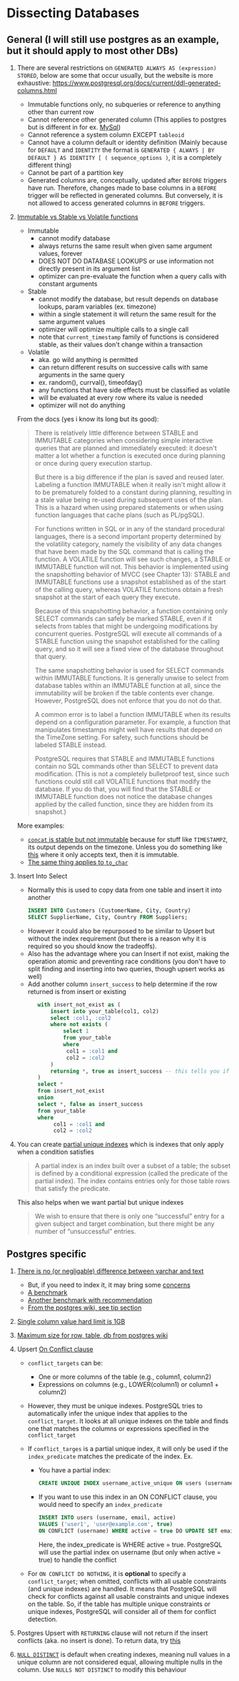 # Dissecting Databases

## General (I will still use postgres as an example, but it should apply to most other DBs)

1. There are several restrictions on `GENERATED ALWAYS AS (expression) STORED`, below are some that occur usually, but the website is more exhaustive: https://www.postgresql.org/docs/current/ddl-generated-columns.html
    - Immutable functions only, no subqueries or reference to anything other than current row
    - Cannot reference other generated column (This applies to postgres but is different in for ex. [MySql](https://dev.mysql.com/doc/refman/8.4/en/create-table-generated-columns.html))
    - Cannot reference a system column EXCEPT `tableoid`
    - Cannot have a column default or identity definition (Mainly because for `DEFAULT` and `IDENTITY` the format is `GENERATED { ALWAYS | BY DEFAULT } AS IDENTITY [ ( sequence_options )`, it is a completely different thing)
    - Cannot be part of a partition key
    - Generated columns are, conceptually, updated after `BEFORE` triggers have run. Therefore, changes made to base columns in a `BEFORE` trigger will be reflected in generated columns. But conversely, it is not allowed to access generated columns in `BEFORE` triggers.
  
1. [Immutable vs Stable vs Volatile functions](https://www.postgresql.org/docs/current/xfunc-volatility.html)
   - Immutable
       - cannot modify database
       - always returns the same result when given same argument values, forever
       - DOES NOT DO DATABASE LOOKUPS or use information not directly present in its argument list
       - optimizer can pre-evaluate the function when a query calls with constant arguments
   - Stable
       - cannot modify the database, but result depends on database lookups, param variables (ex. timezone)
       - within a single statement it will return the same result for the same argument values
       - optimizer will optimize multiple calls to a single call
       - note that `current_timestamp` family of functions is considered stable, as their values don't change within a transaction
   - Volatile
       - aka. go wild anything is permitted
       - can return different results on successive calls with same arguments in the same query
       - ex. random(), currval(), timeofday()
       - any functions that have side effects must be classified as volatile
       - will be evaluated at every row where its value is needed
       - optimizer will not do anything
    
    From the docs (yes i know its long but its good):
    
    > There is relatively little difference between STABLE and IMMUTABLE categories when considering simple interactive queries that are planned and
    > immediately executed: it doesn't matter a lot whether a function is executed once during planning or once during query execution startup.
    >
    > But there is a big difference if the plan is saved and reused later. Labeling a function IMMUTABLE when it really isn't might allow it to be
    > prematurely folded to a constant during planning, resulting in a stale value being re-used during subsequent uses of the plan. This is a hazard when
    > using prepared statements or when using function languages that cache plans (such as PL/pgSQL).
    >
    > For functions written in SQL or in any of the standard procedural languages, there is a second important property determined by the volatility
    > category, namely the visibility of any data changes that have been made by the SQL command that is calling the function. A VOLATILE function will see
    > such changes, a STABLE or IMMUTABLE function will not. This behavior is implemented using the snapshotting behavior of MVCC (see Chapter 13): STABLE
    > and IMMUTABLE functions use a snapshot established as of the start of the calling query, whereas VOLATILE functions obtain a fresh snapshot at the
    > start of each query they execute.
    >
    > Because of this snapshotting behavior, a function containing only SELECT commands can safely be marked STABLE, even if it selects from tables that
    > might be undergoing modifications by concurrent queries. PostgreSQL will execute all commands of a STABLE function using the snapshot established for
    > the calling query, and so it will see a fixed view of the database throughout that query.
    >
    > The same snapshotting behavior is used for SELECT commands within IMMUTABLE functions. It is generally unwise to select from database tables within an
    > IMMUTABLE function at all, since the immutability will be broken if the table contents ever change. However, PostgreSQL does not enforce that you do
    > not do that.
    >
    > A common error is to label a function IMMUTABLE when its results depend on a configuration parameter. For example, a function that manipulates
    > timestamps might well have results that depend on the TimeZone setting. For safety, such functions should be labeled STABLE instead.
    >
    > PostgreSQL requires that STABLE and IMMUTABLE functions contain no SQL commands other than SELECT to prevent data modification. (This is not a
    > completely bulletproof test, since such functions could still call VOLATILE functions that modify the database. If you do that, you will find that the
    > STABLE or IMMUTABLE function does not notice the database changes applied by the called function, since they are hidden from its snapshot.)

    More examples:
    - [`concat` is stable but not immutable](https://www.postgresql.org/message-id/3361.1410026366%40sss.pgh.pa.us)  because for stuff like `TIMESTAMPZ`, its output depends on the timezone. Unless you do something like [this](https://stackoverflow.com/questions/54372666/create-an-immutable-clone-of-concat-ws/54384767#54384767) where it only accepts text, then it is immutable.
    - [The same thing applies to `to_char`](https://dba.stackexchange.com/questions/77272/why-isnt-to-char-immutable-and-how-can-i-work-around-it)
  
1. Insert Into Select
   - Normally this is used to copy data from one table and insert it into another
     ```sql
     INSERT INTO Customers (CustomerName, City, Country)
     SELECT SupplierName, City, Country FROM Suppliers;
     ```
   - However it could also be repurposed to be similar to Upsert but without the index requirement (but there is a reason why it is required so you should know the tradeoffs).
   - Also has the advantage where you can Insert if not exist, making the operation atomic and preventing race conditions (you don't have to split finding and inserting into two queries, though upsert works as well)
   - Add another column `insert_success` to help determine if the row returned is from insert or existing
     ```sql 
		with insert_not_exist as (
			insert into your_table(col1, col2) 
			select :col1, :col2
			where not exists (
				select 1 
				from your_table 
				where
                 col1 = :col1 and
                 col2 = :col2
			)
			returning *, true as insert_success -- this tells you if the row returned is from insert or existing
		)
		select *
		from insert_not_exist
		union
		select *, false as insert_success
		from your_table
		where
             col1 = :col1 and
             col2 = :col2
     ```
1. You can create [partial unique indexes](https://www.postgresql.org/docs/current/indexes-partial.html) which is indexes that only apply when a condition satisfies

   > A partial index is an index built over a subset of a table; the subset is defined by a conditional expression (called the predicate of the partial index). The index contains entries only for those table rows that satisfy the predicate.

   This also helps when we want partial but unique indexes
   
   > We wish to ensure that there is only one “successful” entry for a given subject and target combination, but there might be any number of “unsuccessful” entries.

## Postgres specific

1. [There is no (or negligable) difference between varchar and text](https://stackoverflow.com/questions/4848964/difference-between-text-and-varchar-character-varying)
    - But, if you need to index it, it may bring some [concerns](https://stackoverflow.com/a/49774665)
    - [A benchmark](https://www.depesz.com/2010/03/02/charx-vs-varcharx-vs-varchar-vs-text/)
    - [Another benchmark with recommendation](https://stackoverflow.com/a/36806014)
    - [From the postgres wiki, see tip section](https://www.postgresql.org/docs/current/datatype-character.html)

1. [Single column value hard limit is 1GB](https://stackoverflow.com/a/39966079)

1. [Maximum size for row, table, db from postgres wiki](https://wiki.postgresql.org/wiki/FAQ#What_is_the_maximum_size_for_a_row.2C_a_table.2C_and_a_database.3F)

1. Upsert [On Conflict clause](https://www.postgresql.org/docs/current/sql-insert.html#SQL-ON-CONFLICT)
   - `conflict_targets` can be:
       - One or more columns of the table (e.g., column1, column2)
       - Expressions on columns (e.g., LOWER(column1) or column1 + column2)
   - However, they must be unique indexes. PostgreSQL tries to automatically infer the unique index that applies to the `conflict_target`. It looks at all unique indexes on the table and finds one that matches the columns or expressions specified in the `conflict_target`
   - If `conflict_targes` is a partial unique index, it will only be used if the `index_predicate` matches the predicate of the index. Ex.
       - You have a partial index:
         ```sql
         CREATE UNIQUE INDEX username_active_unique ON users (username) WHERE active = true;
         ```
       - If you want to use this index in an ON CONFLICT clause, you would need to specify an `index_predicate`
         ```sql
         INSERT INTO users (username, email, active)
         VALUES ('user1', 'user@example.com', true)
         ON CONFLICT (username) WHERE active = true DO UPDATE SET email = EXCLUDED.email;
         ```
         Here, the index_predicate is WHERE active = true. PostgreSQL will use the partial index on username (but only when active = true) to handle the conflict
         
   - For `ON CONFLICT DO NOTHING`, it is **optional** to specify a `conflict_target`; when omitted, conflicts with all usable constraints (and unique indexes) are handled. It means that PostgreSQL will check for conflicts against all usable constraints and unique indexes on the table. So, if the table has multiple unique constraints or unique indexes, PostgreSQL will consider all of them for conflict detection.

1. Postgres Upsert with `RETURNING` clause will not return if the insert conflicts (aka. no insert is done). To return data, try [this](https://stackoverflow.com/a/42217872) 

1. [`NULL DISTINCT`](https://www.postgresql.org/docs/current/indexes-unique.html) is default when creating indexes, meaning null values in a unique column are not considered equal, allowing multiple nulls in the column. Use `NULLS NOT DISTINCT` to modify this behaviour

